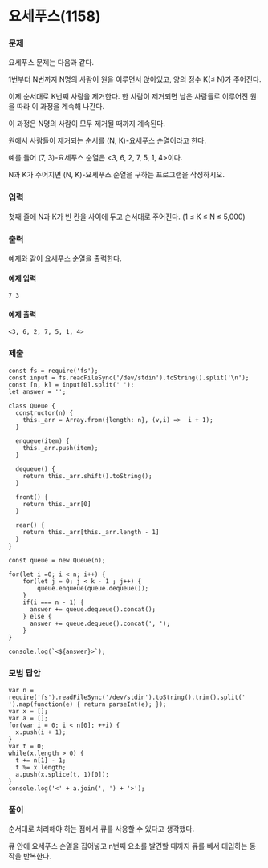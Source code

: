 # 요세푸스(1158)

### 문제

요세푸스 문제는 다음과 같다.

1번부터 N번까지 N명의 사람이 원을 이루면서 앉아있고, 양의 정수 K(≤ N)가 주어진다.<br>

이제 순서대로 K번째 사람을 제거한다. 한 사람이 제거되면 남은 사람들로 이루어진 원을 따라 이 과정을 계속해 나간다.<br>

이 과정은 N명의 사람이 모두 제거될 때까지 계속된다.<br>

원에서 사람들이 제거되는 순서를 (N, K)-요세푸스 순열이라고 한다.<br>

예를 들어 (7, 3)-요세푸스 순열은 <3, 6, 2, 7, 5, 1, 4>이다.<br>

N과 K가 주어지면 (N, K)-요세푸스 순열을 구하는 프로그램을 작성하시오.<br>

### 입력

첫째 줄에 N과 K가 빈 칸을 사이에 두고 순서대로 주어진다. (1 ≤ K ≤ N ≤ 5,000)<br>

### 출력

예제와 같이 요세푸스 순열을 출력한다.<br>

#### 예제 입력

```
7 3
```

#### 예제 출력

```
<3, 6, 2, 7, 5, 1, 4>
```

### 제출

```
const fs = require('fs');
const input = fs.readFileSync('/dev/stdin').toString().split('\n');
const [n, k] = input[0].split(' ');
let answer = '';

class Queue {
  constructor(n) {
    this._arr = Array.from({length: n}, (v,i) =>  i + 1);
  }

  enqueue(item) {
    this._arr.push(item);
  }

  dequeue() {
    return this._arr.shift().toString();
  }

  front() {
    return this._arr[0]
  }

  rear() {
    return this._arr[this._arr.length - 1]
  }
}

const queue = new Queue(n);

for(let i =0; i < n; i++) {
    for(let j = 0; j < k - 1 ; j++) {
        queue.enqueue(queue.dequeue());
    }
    if(i === n - 1) {
      answer += queue.dequeue().concat();
    } else {
      answer += queue.dequeue().concat(', ');
    }
}

console.log(`<${answer}>`);
```

### 모범 답안

```
var n = require('fs').readFileSync('/dev/stdin').toString().trim().split(' ').map(function(e) { return parseInt(e); });
var x = [];
var a = [];
for(var i = 0; i < n[0]; ++i) {
  x.push(i + 1);
}
var t = 0;
while(x.length > 0) {
  t += n[1] - 1;
  t %= x.length;
  a.push(x.splice(t, 1)[0]);
}
console.log('<' + a.join(', ') + '>');
```

### 풀이

순서대로 처리해야 하는 점에서 큐를 사용할 수 있다고 생각했다.<br>

큐 안에 요세푸스 순열을 집어넣고 n번째 요소를 발견할 때까지 큐를 빼서 대입하는 동작을 반복한다.<br>

